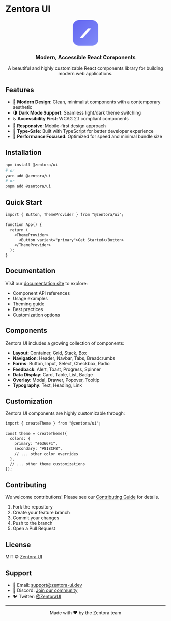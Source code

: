 # Zentora UI

<p align="center">
  <img src="public/favicon.svg" alt="Zentora UI Logo" width="80" height="80" />
</p>

<h3 align="center">Modern, Accessible React Components</h3>

<p align="center">
  A beautiful and highly customizable React components library for building modern web applications.
</p>

## Features

- 🎨 **Modern Design**: Clean, minimalist components with a contemporary aesthetic
- 🌗 **Dark Mode Support**: Seamless light/dark theme switching
- ♿ **Accessibility First**: WCAG 2.1 compliant components
- 📱 **Responsive**: Mobile-first design approach
- 🎯 **Type-Safe**: Built with TypeScript for better developer experience
- 🚀 **Performance Focused**: Optimized for speed and minimal bundle size

## Installation

```bash
npm install @zentora/ui
# or
yarn add @zentora/ui
# or
pnpm add @zentora/ui
```

## Quick Start

```tsx
import { Button, ThemeProvider } from "@zentora/ui";

function App() {
  return (
    <ThemeProvider>
      <Button variant="primary">Get Started</Button>
    </ThemeProvider>
  );
}
```

## Documentation

Visit our [documentation site](https://zentora-ui.dev) to explore:

- Component API references
- Usage examples
- Theming guide
- Best practices
- Customization options

## Components

Zentora UI includes a growing collection of components:

- **Layout**: Container, Grid, Stack, Box
- **Navigation**: Header, Navbar, Tabs, Breadcrumbs
- **Forms**: Button, Input, Select, Checkbox, Radio
- **Feedback**: Alert, Toast, Progress, Spinner
- **Data Display**: Card, Table, List, Badge
- **Overlay**: Modal, Drawer, Popover, Tooltip
- **Typography**: Text, Heading, Link

## Customization

Zentora UI components are highly customizable through:

```tsx
import { createTheme } from "@zentora/ui";

const theme = createTheme({
  colors: {
    primary: "#6366F1",
    secondary: "#818CF8",
    // ... other color overrides
  },
  // ... other theme customizations
});
```

## Contributing

We welcome contributions! Please see our [Contributing Guide](CONTRIBUTING.md) for details.

1. Fork the repository
2. Create your feature branch
3. Commit your changes
4. Push to the branch
5. Open a Pull Request

## License

MIT © [Zentora UI](LICENSE)

## Support

- 📧 Email: support@zentora-ui.dev
- 💬 Discord: [Join our community](https://discord.gg/zentora-ui)
- 🐦 Twitter: [@ZentoraUI](https://twitter.com/ZentoraUI)

---

<p align="center">
  Made with ❤️ by the Zentora team
</p>
